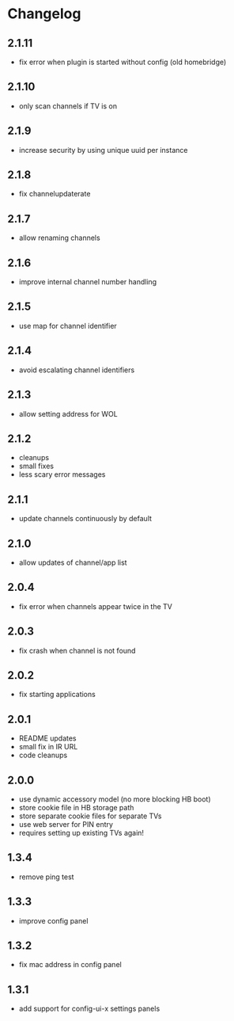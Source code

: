 # Changelog

## 2.1.11
- fix error when plugin is started without config (old homebridge)
## 2.1.10
- only scan channels if TV is on
## 2.1.9
- increase security by using unique uuid per instance
## 2.1.8
- fix channelupdaterate
## 2.1.7
- allow renaming channels
## 2.1.6
- improve internal channel number handling
## 2.1.5
- use map for channel identifier
## 2.1.4
- avoid escalating channel identifiers
## 2.1.3
- allow setting address for WOL
## 2.1.2
- cleanups
- small fixes
- less scary error messages
## 2.1.1
- update channels continuously by default
## 2.1.0
- allow updates of channel/app list
## 2.0.4
- fix error when channels appear twice in the TV
## 2.0.3
- fix crash when channel is not found
## 2.0.2
- fix starting applications
## 2.0.1
- README updates
- small fix in IR URL
- code cleanups
## 2.0.0
- use dynamic accessory model (no more blocking HB boot)
- store cookie file in HB storage path
- store separate cookie files for separate TVs
- use web server for PIN entry
- requires setting up existing TVs again!
## 1.3.4
- remove ping test
## 1.3.3
- improve config panel
## 1.3.2
- fix mac address in config panel
## 1.3.1
- add support for config-ui-x settings panels

